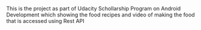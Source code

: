 This is the project as part of Udacity Schollarship Program on Android Development which showing the food recipes and video of making the food that is accessed using Rest API

